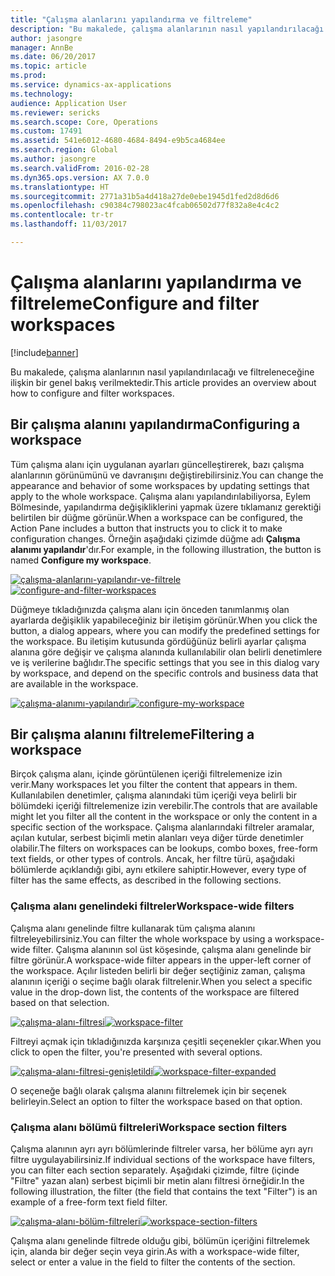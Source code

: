 ```yaml
---
title: "Çalışma alanlarını yapılandırma ve filtreleme"
description: "Bu makalede, çalışma alanlarının nasıl yapılandırılacağı ve filtreleneceğine ilişkin bir genel bakış verilmektedir."
author: jasongre
manager: AnnBe
ms.date: 06/20/2017
ms.topic: article
ms.prod: 
ms.service: dynamics-ax-applications
ms.technology: 
audience: Application User
ms.reviewer: sericks
ms.search.scope: Core, Operations
ms.custom: 17491
ms.assetid: 541e6012-4680-4684-8494-e9b5ca4684ee
ms.search.region: Global
ms.author: jasongre
ms.search.validFrom: 2016-02-28
ms.dyn365.ops.version: AX 7.0.0
ms.translationtype: HT
ms.sourcegitcommit: 2771a31b5a4d418a27de0ebe1945d1fed2d8d6d6
ms.openlocfilehash: c90384c798023ac4fcab06502d77f832a8e4c4c2
ms.contentlocale: tr-tr
ms.lasthandoff: 11/03/2017

---
```


# <a name="configure-and-filter-workspaces"></a><span data-ttu-id="177b9-103">Çalışma alanlarını yapılandırma ve filtreleme</span><span class="sxs-lookup"><span data-stu-id="177b9-103">Configure and filter workspaces</span></span>

[!include[banner](../includes/banner.md)]


<span data-ttu-id="177b9-104">Bu makalede, çalışma alanlarının nasıl yapılandırılacağı ve filtreleneceğine ilişkin bir genel bakış verilmektedir.</span><span class="sxs-lookup"><span data-stu-id="177b9-104">This article provides an overview about how to configure and filter workspaces.</span></span>

<a name="configuring-a-workspace"></a><span data-ttu-id="177b9-105">Bir çalışma alanını yapılandırma</span><span class="sxs-lookup"><span data-stu-id="177b9-105">Configuring a workspace</span></span>
-----------------------

<span data-ttu-id="177b9-106">Tüm çalışma alanı için uygulanan ayarları güncelleştirerek, bazı çalışma alanlarının görünümünü ve davranışını değiştirebilirsiniz.</span><span class="sxs-lookup"><span data-stu-id="177b9-106">You can change the appearance and behavior of some workspaces by updating settings that apply to the whole workspace.</span></span> <span data-ttu-id="177b9-107">Çalışma alanı yapılandırılabiliyorsa, Eylem Bölmesinde, yapılandırma değişikliklerini yapmak üzere tıklamanız gerektiği belirtilen bir düğme görünür.</span><span class="sxs-lookup"><span data-stu-id="177b9-107">When a workspace can be configured, the Action Pane includes a button that instructs you to click it to make configuration changes.</span></span> <span data-ttu-id="177b9-108">Örneğin aşağıdaki çizimde düğme adı **Çalışma alanımı yapılandır**'dır.</span><span class="sxs-lookup"><span data-stu-id="177b9-108">For example, in the following illustration, the button is named **Configure my workspace**.</span></span> 

<span data-ttu-id="177b9-109">[![çalışma-alanlarını-yapılandır-ve-filtrele](./media/configure-and-filter-workspaces.png)](./media/configure-and-filter-workspaces.png)</span><span class="sxs-lookup"><span data-stu-id="177b9-109">[![configure-and-filter-workspaces](./media/configure-and-filter-workspaces.png)](./media/configure-and-filter-workspaces.png)</span></span>   

<span data-ttu-id="177b9-110">Düğmeye tıkladığınızda çalışma alanı için önceden tanımlanmış olan ayarlarda değişiklik yapabileceğiniz bir iletişim görünür.</span><span class="sxs-lookup"><span data-stu-id="177b9-110">When you click the button, a dialog appears, where you can modify the predefined settings for the workspace.</span></span> <span data-ttu-id="177b9-111">Bu iletişim kutusunda gördüğünüz belirli ayarlar çalışma alanına göre değişir ve çalışma alanında kullanılabilir olan belirli denetimlere ve iş verilerine bağlıdır.</span><span class="sxs-lookup"><span data-stu-id="177b9-111">The specific settings that you see in this dialog vary by workspace, and depend on the specific controls and business data that are available in the workspace.</span></span> 

<span data-ttu-id="177b9-112">[![çalışma-alanımı-yapılandır](./media/configure-my-workspace.png)](./media/configure-my-workspace.png)</span><span class="sxs-lookup"><span data-stu-id="177b9-112">[![configure-my-workspace](./media/configure-my-workspace.png)](./media/configure-my-workspace.png)</span></span>

## <a name="filtering-a-workspace"></a><span data-ttu-id="177b9-113">Bir çalışma alanını filtreleme</span><span class="sxs-lookup"><span data-stu-id="177b9-113">Filtering a workspace</span></span>
<span data-ttu-id="177b9-114">Birçok çalışma alanı, içinde görüntülenen içeriği filtrelemenize izin verir.</span><span class="sxs-lookup"><span data-stu-id="177b9-114">Many workspaces let you filter the content that appears in them.</span></span> <span data-ttu-id="177b9-115">Kullanılabilen denetimler, çalışma alanındaki tüm içeriği veya belirli bir bölümdeki içeriği filtrelemenize izin verebilir.</span><span class="sxs-lookup"><span data-stu-id="177b9-115">The controls that are available might let you filter all the content in the workspace or only the content in a specific section of the workspace.</span></span> <span data-ttu-id="177b9-116">Çalışma alanlarındaki filtreler aramalar, açılan kutular, serbest biçimli metin alanları veya diğer türde denetimler olabilir.</span><span class="sxs-lookup"><span data-stu-id="177b9-116">The filters on workspaces can be lookups, combo boxes, free-form text fields, or other types of controls.</span></span> <span data-ttu-id="177b9-117">Ancak, her filtre türü, aşağıdaki bölümlerde açıklandığı gibi, aynı etkilere sahiptir.</span><span class="sxs-lookup"><span data-stu-id="177b9-117">However, every type of filter has the same effects, as described in the following sections.</span></span>

### <a name="workspace-wide-filters"></a><span data-ttu-id="177b9-118">Çalışma alanı genelindeki filtreler</span><span class="sxs-lookup"><span data-stu-id="177b9-118">Workspace-wide filters</span></span>

<span data-ttu-id="177b9-119">Çalışma alanı genelinde filtre kullanarak tüm çalışma alanını filtreleyebilirsiniz.</span><span class="sxs-lookup"><span data-stu-id="177b9-119">You can filter the whole workspace by using a workspace-wide filter.</span></span> <span data-ttu-id="177b9-120">Çalışma alanının sol üst köşesinde, çalışma alanı genelinde bir filtre görünür.</span><span class="sxs-lookup"><span data-stu-id="177b9-120">A workspace-wide filter appears in the upper-left corner of the workspace.</span></span> <span data-ttu-id="177b9-121">Açılır listeden belirli bir değer seçtiğiniz zaman, çalışma alanının içeriği o seçime bağlı olarak filtrelenir.</span><span class="sxs-lookup"><span data-stu-id="177b9-121">When you select a specific value in the drop-down list, the contents of the workspace are filtered based on that selection.</span></span> 

<span data-ttu-id="177b9-122">[![çalışma-alanı-filtresi](./media/workspace-filter.png)](./media/workspace-filter.png)</span><span class="sxs-lookup"><span data-stu-id="177b9-122">[![workspace-filter](./media/workspace-filter.png)](./media/workspace-filter.png)</span></span> 

<span data-ttu-id="177b9-123">Filtreyi açmak için tıkladığınızda karşınıza çeşitli seçenekler çıkar.</span><span class="sxs-lookup"><span data-stu-id="177b9-123">When you click to open the filter, you're presented with several options.</span></span> 

<span data-ttu-id="177b9-124">[![çalışma-alanı-filtresi-genişletildi](./media/workspace-filter-expanded.png)](./media/workspace-filter-expanded.png)</span><span class="sxs-lookup"><span data-stu-id="177b9-124">[![workspace-filter-expanded](./media/workspace-filter-expanded.png)](./media/workspace-filter-expanded.png)</span></span> 

<span data-ttu-id="177b9-125">O seçeneğe bağlı olarak çalışma alanını filtrelemek için bir seçenek belirleyin.</span><span class="sxs-lookup"><span data-stu-id="177b9-125">Select an option to filter the workspace based on that option.</span></span>

### <a name="workspace-section-filters"></a><span data-ttu-id="177b9-126">Çalışma alanı bölümü filtreleri</span><span class="sxs-lookup"><span data-stu-id="177b9-126">Workspace section filters</span></span>

<span data-ttu-id="177b9-127">Çalışma alanının ayrı ayrı bölümlerinde filtreler varsa, her bölüme ayrı ayrı filtre uygulayabilirsiniz.</span><span class="sxs-lookup"><span data-stu-id="177b9-127">If individual sections of the workspace have filters, you can filter each section separately.</span></span> <span data-ttu-id="177b9-128">Aşağıdaki çizimde, filtre (içinde "Filtre" yazan alan) serbest biçimli bir metin alanı filtresi örneğidir.</span><span class="sxs-lookup"><span data-stu-id="177b9-128">In the following illustration, the filter (the field that contains the text "Filter") is an example of a free-form text field filter.</span></span> 

<span data-ttu-id="177b9-129">[![çalışma-alanı-bölüm-filtreleri](./media/workspace-section-filters.png)](./media/workspace-section-filters.png)</span><span class="sxs-lookup"><span data-stu-id="177b9-129">[![workspace-section-filters](./media/workspace-section-filters.png)](./media/workspace-section-filters.png)</span></span> 

<span data-ttu-id="177b9-130">Çalışma alanı genelinde filtrede olduğu gibi, bölümün içeriğini filtrelemek için, alanda bir değer seçin veya girin.</span><span class="sxs-lookup"><span data-stu-id="177b9-130">As with a workspace-wide filter, select or enter a value in the field to filter the contents of the section.</span></span>




